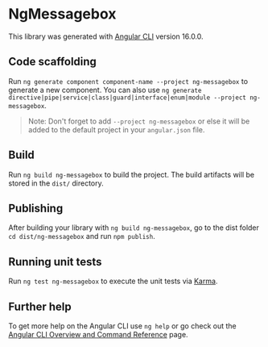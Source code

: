 # NgMessagebox

This library was generated with [Angular CLI](https://github.com/angular/angular-cli) version 16.0.0.

## Code scaffolding

Run `ng generate component component-name --project ng-messagebox` to generate a new component. You can also use `ng generate directive|pipe|service|class|guard|interface|enum|module --project ng-messagebox`.
> Note: Don't forget to add `--project ng-messagebox` or else it will be added to the default project in your `angular.json` file. 

## Build

Run `ng build ng-messagebox` to build the project. The build artifacts will be stored in the `dist/` directory.

## Publishing

After building your library with `ng build ng-messagebox`, go to the dist folder `cd dist/ng-messagebox` and run `npm publish`.

## Running unit tests

Run `ng test ng-messagebox` to execute the unit tests via [Karma](https://karma-runner.github.io).

## Further help

To get more help on the Angular CLI use `ng help` or go check out the [Angular CLI Overview and Command Reference](https://angular.io/cli) page.
